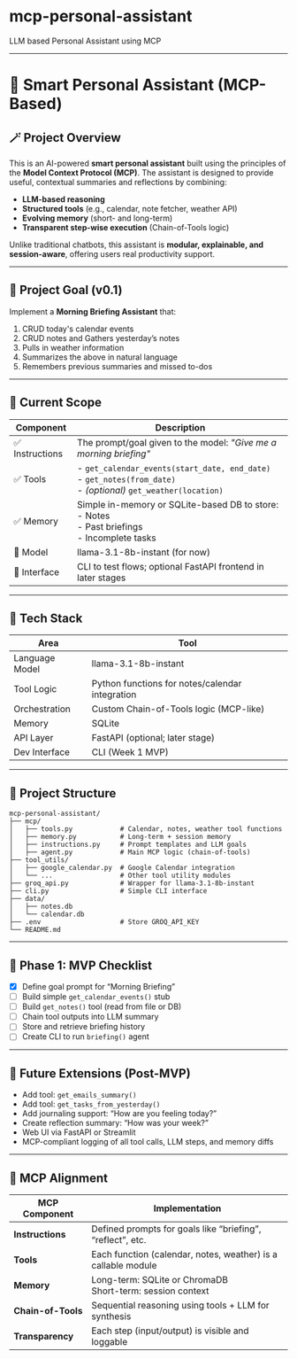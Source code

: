 # mcp-personal-assistant
LLM based Personal Assistant using MCP

---

# 🧠 Smart Personal Assistant (MCP-Based)

## 🪄 Project Overview

This is an AI-powered **smart personal assistant** built using the principles of the **Model Context Protocol (MCP)**. The assistant is designed to provide useful, contextual summaries and reflections by combining:

- **LLM-based reasoning**
- **Structured tools** (e.g., calendar, note fetcher, weather API)
- **Evolving memory** (short- and long-term)
- **Transparent step-wise execution** (Chain-of-Tools logic)

Unlike traditional chatbots, this assistant is **modular, explainable, and session-aware**, offering users real productivity support.

---

## 🎯 Project Goal (v0.1)

Implement a **Morning Briefing Assistant** that:

1. CRUD today's calendar events
2. CRUD notes and Gathers yesterday’s notes
3. Pulls in weather information
4. Summarizes the above in natural language
5. Remembers previous summaries and missed to-dos

---

## 🧱 Current Scope

| Component      | Description |
|----------------|-------------|
| ✅ Instructions | The prompt/goal given to the model: _"Give me a morning briefing"_ |
| ✅ Tools        | - `get_calendar_events(start_date, end_date)`  <br> - `get_notes(from_date)` <br> - *(optional)* `get_weather(location)` |
| ✅ Memory       | Simple in-memory or SQLite-based DB to store:  <br> - Notes <br> - Past briefings <br> - Incomplete tasks |
| 🧠 Model        | llama-3.1-8b-instant (for now) |
| 🧪 Interface    | CLI to test flows; optional FastAPI frontend in later stages |

---

## 🔧 Tech Stack

| Area          | Tool |
|---------------|------|
| Language Model | llama-3.1-8b-instant |
| Tool Logic     | Python functions for notes/calendar integration |
| Orchestration  | Custom Chain-of-Tools logic (MCP-like) |
| Memory         | SQLite |
| API Layer      | FastAPI (optional; later stage) |
| Dev Interface  | CLI (Week 1 MVP) |

---

## 📁 Project Structure

```
mcp-personal-assistant/
├── mcp/
│   ├── tools.py            # Calendar, notes, weather tool functions
│   ├── memory.py           # Long-term + session memory
│   ├── instructions.py     # Prompt templates and LLM goals
│   ├── agent.py            # Main MCP logic (chain-of-tools)
├── tool_utils/
│   ├── google_calendar.py  # Google Calendar integration
│   └── ...                 # Other tool utility modules
├── groq_api.py             # Wrapper for llama-3.1-8b-instant
├── cli.py                  # Simple CLI interface
├── data/
│   ├── notes.db
│   └── calendar.db
├── .env                    # Store GROQ_API_KEY
└── README.md
```

---

## 🚀 Phase 1: MVP Checklist

- [x] Define goal prompt for “Morning Briefing”
- [ ] Build simple `get_calendar_events()` stub
- [ ] Build `get_notes()` tool (read from file or DB)
- [ ] Chain tool outputs into LLM summary
- [ ] Store and retrieve briefing history
- [ ] Create CLI to run `briefing()` agent

---

## 🧩 Future Extensions (Post-MVP)

- Add tool: `get_emails_summary()`
- Add tool: `get_tasks_from_yesterday()`
- Add journaling support: “How are you feeling today?”
- Create reflection summary: “How was your week?”
- Web UI via FastAPI or Streamlit
- MCP-compliant logging of all tool calls, LLM steps, and memory diffs

---

## 🧠 MCP Alignment

| MCP Component | Implementation |
|---------------|----------------|
| **Instructions** | Defined prompts for goals like “briefing”, “reflect”, etc. |
| **Tools**        | Each function (calendar, notes, weather) is a callable module |
| **Memory**       | Long-term: SQLite or ChromaDB <br> Short-term: session context |
| **Chain-of-Tools** | Sequential reasoning using tools + LLM for synthesis |
| **Transparency** | Each step (input/output) is visible and loggable |


